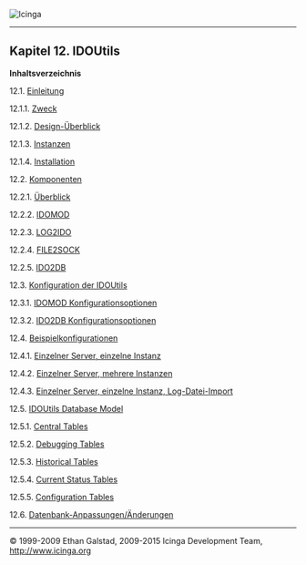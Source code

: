  ![Icinga](../images/logofullsize.png "Icinga") 

* * * * *

Kapitel 12. IDOUtils
--------------------

**Inhaltsverzeichnis**

12.1. [Einleitung](db_intro.md)

12.1.1. [Zweck](db_intro.md#purpose)

12.1.2. [Design-Überblick](db_intro.md#design)

12.1.3. [Instanzen](db_intro.md#instances)

12.1.4. [Installation](db_intro.md#install)

12.2. [Komponenten](components.md)

12.2.1. [Überblick](components.md#overview)

12.2.2. [IDOMOD](components.md#idomod)

12.2.3. [LOG2IDO](components.md#log2ido)

12.2.4. [FILE2SOCK](components.md#file2sock)

12.2.5. [IDO2DB](components.md#ido2db)

12.3. [Konfiguration der IDOUtils](configido.md)

12.3.1. [IDOMOD
Konfigurationsoptionen](configido.md#configido-idomod_options)

12.3.2. [IDO2DB
Konfigurationsoptionen](configido.md#configido-ido2db_options)

12.4. [Beispielkonfigurationen](example-configs.md)

12.4.1. [Einzelner Server, einzelne
Instanz](example-configs.md#singleserversingleinstance)

12.4.2. [Einzelner Server, mehrere
Instanzen](example-configs.md#singleservermultipleinstance)

12.4.3. [Einzelner Server, einzelne Instanz,
Log-Datei-Import](example-configs.md#singleserversingleinstancelogfile)

12.5. [IDOUtils Database Model](db_model.md)

12.5.1. [Central Tables](db_model.md#dbm_ct)

12.5.2. [Debugging Tables](db_model.md#dbm_dt)

12.5.3. [Historical Tables](db_model.md#dbm_ht)

12.5.4. [Current Status Tables](db_model.md#dbm_cu)

12.5.5. [Configuration Tables](db_model.md#dbm_cf)

12.6. [Datenbank-Anpassungen/Änderungen](db_changes.md)

* * * * *


© 1999-2009 Ethan Galstad, 2009-2015 Icinga Development Team,
http://www.icinga.org
